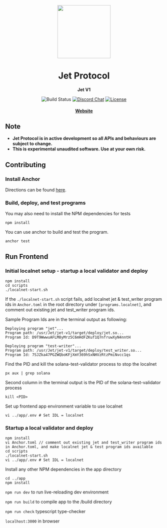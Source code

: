 <div align="center">
  <img height="170" src="https://github.com/jet-lab/jet-v1/raw/master/app/public/img/jet/jet_logomark_gradient.png" />

  <h1>Jet Protocol</h1>

  <p>
    <strong>Jet V1</strong>
  </p>

  <p>
    <img alt="Build Status" src="https://github.com/jet-lab/jet-v1/actions/workflows/build.yml/badge.svg" />
    <a href="https://discord.com/channels/880316176612343891"><img alt="Discord Chat" src="https://img.shields.io/discord/833805114602291200?color=blueviolet" /></a>
    <a href="https://opensource.org/licenses/AGPL-3.0"><img alt="License" src="https://img.shields.io/github/license/jet-lab/jet-v1?color=blue" /></a>
  </p>

  <h4>
    <a href="https://jetprotocol.io/">Website</a>
  </h4>
</div>

## Note

* **Jet Protocol is in active development so all APIs and behaviours are subject to change.**
* **This is experimental unaudited software. Use at your own risk.**

## Contributing

### Install Anchor

Directions can be found [here](https://project-serum.github.io/anchor/getting-started/installation.html).

### Build, deploy, and test programs

You may also need to install the NPM dependencies for tests

```
npm install
```

You can use anchor to build and test the program.

```
anchor test
```

## Run Frontend

### Initial localnet setup - startup a local validator and deploy

```
npm install
cd scripts
./localnet-start.sh
```

If the `./localnet-start.sh` script fails, add localnet jet & test_writer program ids in `Anchor.toml` in the root directory under `[programs.localnet]`, and comment out existing jet and test_writer program ids.

Sample Program Ids are in the terminal output as following:

```
Deploying program "jet"...
Program path: /usr/Jet/jet-v1/target/deploy/jet.so...
Program Id: D9T9WwwuAFLM8yMrz5C6mHdFZKuf1Q7nfruwXyN4nntH

Deploying program "test-writer"...
Program path: /usr/Jet/jet-v1/target/deploy/test_writer.so...
Program Id: 7SJZka47PGZWQboKFjXmY369hSxNHVzRtzPmiNvcc1qs
```

Find the PID and kill the solana-test-validator process to stop the localnet

```
px aux | grep solana
```

Second column in the terminal output is the PID of the solana-test-validator process

```
kill <PID>
```

Set up frontend app environment variable to use localnet
```
vi ../app/.env # Set IDL = localnet
```

### Startup a local validator and deploy

```
npm install
vi Anchor.toml // comment out existing jet and test_writer program ids in Anchor.toml, and make localnet jet & test program ids available
cd scripts
./localnet-start.sh
vi ../app/.env # Set IDL = localnet
```

Install any other NPM dependencies in the app directory

```
cd ../app
npm install
```

`npm run dev` to run live-reloading dev environment

`npm run build` to compile app to the /build directory

`npm run check` typescript type-checker

`localhost:3000` in browser

